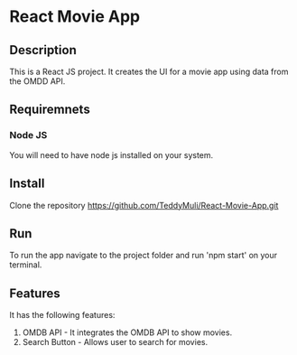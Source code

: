 # React Movie App

## Description
This is a React JS project. It creates the UI for a movie app using data from the OMDD API.

## Requiremnets

### Node JS
You will need to have node js installed on your system.

## Install
Clone the repository https://github.com/TeddyMuli/React-Movie-App.git

## Run
To run the app navigate to the project folder and run 'npm start' on your terminal.

## Features
It has the following features:
1. OMDB API  - It integrates the OMDB API to show movies.
2. Search Button - Allows user to search for movies.
